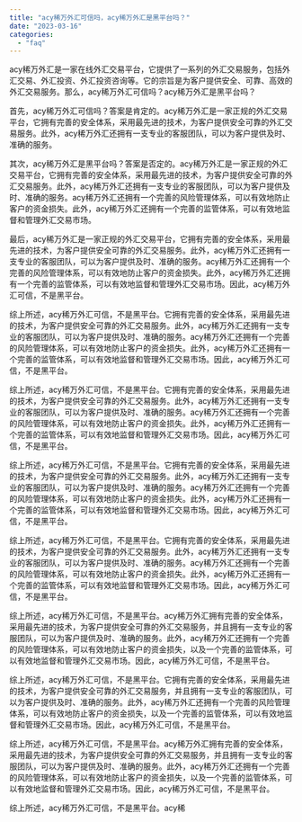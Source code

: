 ```yaml
---
title: "acy稀万外汇可信吗，acy稀万外汇是黑平台吗？"
date: "2023-03-16"
categories: 
  - "faq"
---
```


acy稀万外汇是一家在线外汇交易平台，它提供了一系列的外汇交易服务，包括外汇交易、外汇投资、外汇投资咨询等。它的宗旨是为客户提供安全、可靠、高效的外汇交易服务。那么，acy稀万外汇可信吗？acy稀万外汇是黑平台吗？

首先，acy稀万外汇可信吗？答案是肯定的。acy稀万外汇是一家正规的外汇交易平台，它拥有完善的安全体系，采用最先进的技术，为客户提供安全可靠的外汇交易服务。此外，acy稀万外汇还拥有一支专业的客服团队，可以为客户提供及时、准确的服务。

其次，acy稀万外汇是黑平台吗？答案是否定的。acy稀万外汇是一家正规的外汇交易平台，它拥有完善的安全体系，采用最先进的技术，为客户提供安全可靠的外汇交易服务。此外，acy稀万外汇还拥有一支专业的客服团队，可以为客户提供及时、准确的服务。acy稀万外汇还拥有一个完善的风险管理体系，可以有效地防止客户的资金损失。此外，acy稀万外汇还拥有一个完善的监管体系，可以有效地监督和管理外汇交易市场。

最后，acy稀万外汇是一家正规的外汇交易平台，它拥有完善的安全体系，采用最先进的技术，为客户提供安全可靠的外汇交易服务。此外，acy稀万外汇还拥有一支专业的客服团队，可以为客户提供及时、准确的服务。acy稀万外汇还拥有一个完善的风险管理体系，可以有效地防止客户的资金损失。此外，acy稀万外汇还拥有一个完善的监管体系，可以有效地监督和管理外汇交易市场。因此，acy稀万外汇可信，不是黑平台。

综上所述，acy稀万外汇可信，不是黑平台。它拥有完善的安全体系，采用最先进的技术，为客户提供安全可靠的外汇交易服务。此外，acy稀万外汇还拥有一支专业的客服团队，可以为客户提供及时、准确的服务。acy稀万外汇还拥有一个完善的风险管理体系，可以有效地防止客户的资金损失。此外，acy稀万外汇还拥有一个完善的监管体系，可以有效地监督和管理外汇交易市场。因此，acy稀万外汇可信，不是黑平台。

综上所述，acy稀万外汇可信，不是黑平台。它拥有完善的安全体系，采用最先进的技术，为客户提供安全可靠的外汇交易服务。此外，acy稀万外汇还拥有一支专业的客服团队，可以为客户提供及时、准确的服务。acy稀万外汇还拥有一个完善的风险管理体系，可以有效地防止客户的资金损失。此外，acy稀万外汇还拥有一个完善的监管体系，可以有效地监督和管理外汇交易市场。因此，acy稀万外汇可信，不是黑平台。

综上所述，acy稀万外汇可信，不是黑平台。它拥有完善的安全体系，采用最先进的技术，为客户提供安全可靠的外汇交易服务。此外，acy稀万外汇还拥有一支专业的客服团队，可以为客户提供及时、准确的服务。acy稀万外汇还拥有一个完善的风险管理体系，可以有效地防止客户的资金损失。此外，acy稀万外汇还拥有一个完善的监管体系，可以有效地监督和管理外汇交易市场。因此，acy稀万外汇可信，不是黑平台。

综上所述，acy稀万外汇可信，不是黑平台。它拥有完善的安全体系，采用最先进的技术，为客户提供安全可靠的外汇交易服务。此外，acy稀万外汇还拥有一支专业的客服团队，可以为客户提供及时、准确的服务。acy稀万外汇还拥有一个完善的风险管理体系，可以有效地防止客户的资金损失。此外，acy稀万外汇还拥有一个完善的监管体系，可以有效地监督和管理外汇交易市场。因此，acy稀万外汇可信，不是黑平台。

综上所述，acy稀万外汇可信，不是黑平台。acy稀万外汇拥有完善的安全体系，采用最先进的技术，为客户提供安全可靠的外汇交易服务，并且拥有一支专业的客服团队，可以为客户提供及时、准确的服务。此外，acy稀万外汇还拥有一个完善的风险管理体系，可以有效地防止客户的资金损失，以及一个完善的监管体系，可以有效地监督和管理外汇交易市场。因此，acy稀万外汇可信，不是黑平台。

综上所述，acy稀万外汇可信，不是黑平台。它拥有完善的安全体系，采用最先进的技术，为客户提供安全可靠的外汇交易服务，并且拥有一支专业的客服团队，可以为客户提供及时、准确的服务。此外，acy稀万外汇还拥有一个完善的风险管理体系，可以有效地防止客户的资金损失，以及一个完善的监管体系，可以有效地监督和管理外汇交易市场。因此，acy稀万外汇可信，不是黑平台。

综上所述，acy稀万外汇可信，不是黑平台。acy稀万外汇拥有完善的安全体系，采用最先进的技术，为客户提供安全可靠的外汇交易服务，并且拥有一支专业的客服团队，可以为客户提供及时、准确的服务。此外，acy稀万外汇还拥有一个完善的风险管理体系，可以有效地防止客户的资金损失，以及一个完善的监管体系，可以有效地监督和管理外汇交易市场。因此，acy稀万外汇可信，不是黑平台。

综上所述，acy稀万外汇可信，不是黑平台。acy稀
